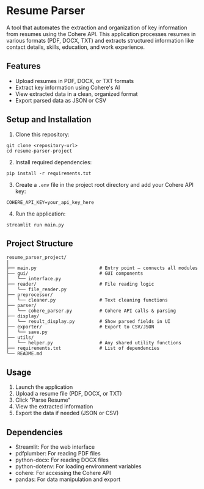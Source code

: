 # Resume Parser

A tool that automates the extraction and organization of key information from resumes using the Cohere API. This application processes resumes in various formats (PDF, DOCX, TXT) and extracts structured information like contact details, skills, education, and work experience.

## Features

- Upload resumes in PDF, DOCX, or TXT formats
- Extract key information using Cohere's AI
- View extracted data in a clean, organized format
- Export parsed data as JSON or CSV

## Setup and Installation

1. Clone this repository:
```
git clone <repository-url>
cd resume-parser-project
```

2. Install required dependencies:
```
pip install -r requirements.txt
```

3. Create a `.env` file in the project root directory and add your Cohere API key:
```
COHERE_API_KEY=your_api_key_here
```

4. Run the application:
```
streamlit run main.py
```

## Project Structure

```
resume_parser_project/
│
├── main.py                       # Entry point – connects all modules
├── gui/                          # GUI components
│   └── interface.py
├── reader/                       # File reading logic
│   └── file_reader.py
├── preprocessor/
│   └── cleaner.py                # Text cleaning functions
├── parser/
│   └── cohere_parser.py          # Cohere API calls & parsing
├── display/
│   └── result_display.py         # Show parsed fields in UI
├── exporter/                     # Export to CSV/JSON
│   └── save.py
├── utils/
│   └── helper.py                 # Any shared utility functions
├── requirements.txt              # List of dependencies
└── README.md
```

## Usage

1. Launch the application
2. Upload a resume file (PDF, DOCX, or TXT)
3. Click "Parse Resume"
4. View the extracted information
5. Export the data if needed (JSON or CSV)

## Dependencies

- Streamlit: For the web interface
- pdfplumber: For reading PDF files
- python-docx: For reading DOCX files
- python-dotenv: For loading environment variables
- cohere: For accessing the Cohere API
- pandas: For data manipulation and export